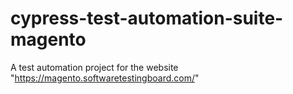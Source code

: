 # cypress-test-automation-suite-magento
A test automation project for the website "https://magento.softwaretestingboard.com/"
